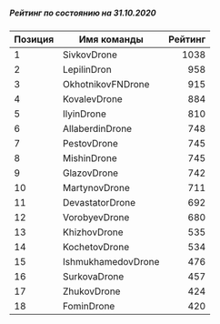 ##### Рейтинг по состоянию на 31.10.2020

Позиция|Имя команды|Рейтинг
---|---|---:
1|SivkovDrone|1038
2|LepilinDron|958
3|OkhotnikovFNDrone|915
4|KovalevDrone|884
5|IlyinDrone|810
6|AllaberdinDrone|748
7|PestovDrone|745
8|MishinDrone|745
9|GlazovDrone|742
10|MartynovDrone|711
11|DevastatorDrone|692
12|VorobyevDrone|680
13|KhizhovDrone|535
14|KochetovDrone|534
15|IshmukhamedovDrone|476
16|SurkovaDrone|457
17|ZhukovDrone|424
18|FominDrone|420
